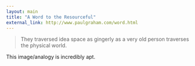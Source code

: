 ```yaml
---
layout: main
title: "A Word to the Resourceful"
external_link: http://www.paulgraham.com/word.html
---
```

>They traversed idea space as gingerly as a very old person traverses the physical world.

This image/analogy is incredibly apt.

